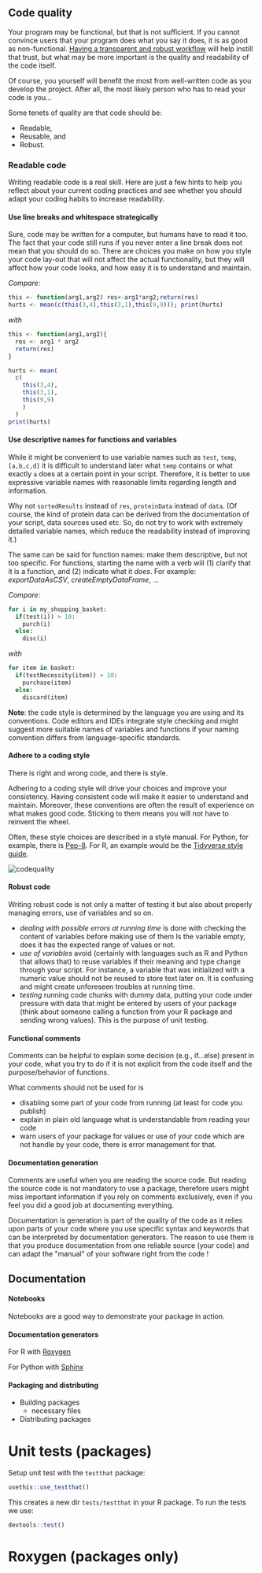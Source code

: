 ## Code quality

Your program may be functional, but that is not sufficient. If you cannot convince users that your program does what you say it does, it is as good as non-functional. [Having a transparent and robust workflow](project_setup.md) will help instill that trust, but what may be more important is the quality and readability of the code itself.

Of course, you yourself will benefit the most from well-written code as you develop the project. After all, the most likely person who has to read your code is you...

Some tenets of quality are that code should be:

- Readable,
- Reusable, and
- Robust.


### Readable code

Writing readable code is a real skill. Here are just a few hints to help you reflect about your current coding practices and see whether you should adapt your coding habits to increase readability.

#### Use line breaks and whitespace strategically

Sure, code may be written for a computer, but humans have to read it too. The fact that your code still runs if you never enter a line break does not mean that you should do so. There are choices you make on how you style your code lay-out that will not affect the actual functionality, but they will affect how your code looks, and how easy it is to understand and maintain. 

_Compare:_
```r
this <- function(arg1,arg2) res<-arg1*arg2;return(res)
hurts <- mean(c(this(3,4),this(3,1),this(9,9))); print(hurts)
```
_with_
```r
this <- function(arg1,arg2){
  res <- arg1 * arg2
  return(res)
}

hurts <- mean(
  c(
    this(3,4),
    this(3,1),
    this(9,9)
    )
  )
print(hurts)
```

#### Use descriptive names for functions and variables

While it might be convenient to use variable names such as `test`, `temp`, `[a,b,c,d]` it is difficult to understand later what `temp` contains or what exactly `a` does at a certain point in your script. Therefore, it is better to use expressive variable names with reasonable limits regarding length and information.

Why not `sortedResults` instead of `res`, `proteinData` instead of `data`. (Of course, the kind of protein data can be derived from the documentation of your script, data sources used etc. So, do not try to work with extremely detailed variable names, which reduce the readability instead of improving it.)

The same can be said for function names: make them descriptive, but not too specific. For functions, starting the name with a verb will (1) clarify that it is a function, and (2) indicate what it _does_. For example: _exportDataAsCSV_, _createEmptyDataFrame_, ...

_Compare:_

```python
for i in my_shopping_basket:
  if(test(i)) > 10:
    purch(i)
  else:
    disc(i)
```
_with_
```python
for item in basket:
  if(testNecessity(item)) > 10:
    purchase(item)
  else:
    discard(item)
```

**Note**: the code style is determined by the language you are using and its conventions. Code editors and IDEs integrate style checking and might suggest more suitable names of variables and functions if your naming convention differs from language-specific standards.

#### Adhere to a coding style

There is right and wrong code, and there is style. 

Adhering to a coding style will drive your choices and improve your consistency. Having consistent code will make it easier to understand and maintain. Moreover, these conventions are often the result of experience on what makes good code. Sticking to them means you will not have to reinvent the wheel.

Often, these style choices are described in a style manual. For Python, for example, 
there is [Pep-8](https://www.python.org/dev/peps/pep-0008/). 
For R, an example would be the [Tidyverse style guide](https://style.tidyverse.org).

![codequality](https://imgs.xkcd.com/comics/code_quality.png)




#### Robust code

Writing robust code is not only a matter of testing it but also about properly managing errors, use of variables
and so on. 

* _dealing with possible errors at running time_ is done with checking the content of variables before making use of them
Is the variable empty, does it has the expected range of values or not. 
* _use of variables_ avoid (certainly with languages such as R and Python that allows that) to reuse variables if their
meaning and type change through your script. For instance, a variable that was initialized with a numeric value should
not be reused to store text later on. It is confusing and might create unforeseen troubles at running time.
* _testing_ running code chunks with dummy data, putting your code under pressure with data that might be entered by
users of your package (think about someone calling a function from your R package and sending wrong values). This is 
the purpose of unit testing.

#### Functional comments

Comments can be helpful to explain some decision (e.g., if...else) present in your code, what you try to do if it is not
explicit from the code itself and the purpose/behavior of functions.

What comments should not be used for is
* disabling some part of your code from running (at least for code you publish)
* explain in plain old language what is understandable from reading your code
* warn users of your package for values or use of your code which are not handle by your code, there is error management
for that.

#### Documentation generation
Comments are useful when you are reading the source code. But reading the source code is not mandatory to use a 
package, therefore users might miss important information if you rely on comments exclusively, even if you feel
you did a good job at documenting everything.

Documentation is generation is part of the quality of the code as it relies upon parts of your code where you use
specific syntax and keywords that can be interpreted by documentation generators. The reason to use them is that you
produce documentation from one reliable source (your code) and can adapt the "manual" of your software right from the 
code !



## Documentation

#### Notebooks

Notebooks are a good way to demonstrate your package in action. 

#### Documentation generators

For R with [Roxygen](https://roxygen2.r-lib.org/)

For Python with [Sphinx](http://www.sphinx-doc.org/en/master/usage/quickstart.html)

#### Packaging and distributing

- Building packages
    - necessary files
- Distributing packages


# Unit tests (packages)

Setup unit test with the `testthat` package:

```r
usethis::use_testthat()
```

This creates a new dir `tests/testthat` in your R package. To run the tests we use:

```r
devtools::test()
```


# Roxygen (packages only)

